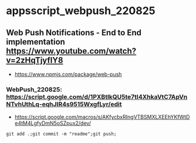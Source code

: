 # appsscript_webpush_220825

## Web Push Notifications - End to End implementation https://www.youtube.com/watch?v=2zHqTjyfIY8

- https://www.npmjs.com/package/web-push 


### WebPush_220825: https://script.google.com/d/1PXBtlkQU5te7tI4XhkaVtC7ApVnNTvhUthLq-eqhJIR4s9515WxgfLyr/edit

- https://script.google.com/macros/s/AKfycbxRIngVTBSMXLXEEhYKfWtDe4tM4LgfyDmN5oSZpux2/dev/

```git add .;git commit -m "readme";git push; ```
